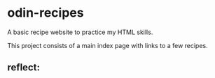 # odin-recipes

A basic recipe website to practice my HTML skills.

This project consists of a main index page with links to a few recipes.

## reflect:
